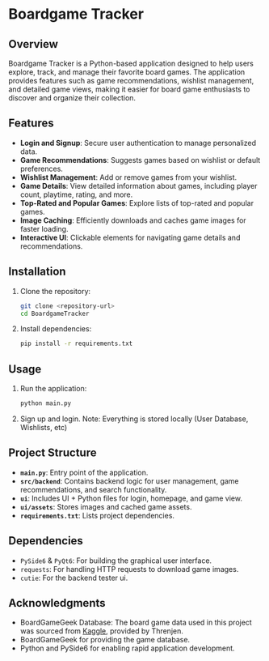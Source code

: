 # Boardgame Tracker

## Overview
Boardgame Tracker is a Python-based application designed to help users explore, track, and manage their favorite board games. The application provides features such as game recommendations, wishlist management, and detailed game views, making it easier for board game enthusiasts to discover and organize their collection.

## Features
- **Login and Signup**: Secure user authentication to manage personalized data.
- **Game Recommendations**: Suggests games based on wishlist or default preferences.
- **Wishlist Management**: Add or remove games from your wishlist.
- **Game Details**: View detailed information about games, including player count, playtime, rating, and more.
- **Top-Rated and Popular Games**: Explore lists of top-rated and popular games.
- **Image Caching**: Efficiently downloads and caches game images for faster loading.
- **Interactive UI**: Clickable elements for navigating game details and recommendations.

## Installation
1. Clone the repository:
   ```bash
   git clone <repository-url>
   cd BoardgameTracker
   ```
2. Install dependencies:
   ```bash
   pip install -r requirements.txt
   ```

## Usage
1. Run the application:
   ```bash
   python main.py
   ```
2. Sign up and login.
Note: Everything is stored locally (User Database, Wishlists, etc)

## Project Structure
- **`main.py`**: Entry point of the application.
- **`src/backend`**: Contains backend logic for user management, game recommendations, and search functionality.
- **`ui`**: Includes UI + Python files for login, homepage, and game view.
- **`ui/assets`**: Stores images and cached game assets.
- **`requirements.txt`**: Lists project dependencies.

## Dependencies
- `PySide6` & `PyQt6`: For building the graphical user interface.
- `requests`: For handling HTTP requests to download game images.
- `cutie`: For the backend tester ui.

## Acknowledgments
- BoardGameGeek Database: The board game data used in this project was sourced from [Kaggle](https://www.kaggle.com/datasets/threnjen/board-games-database-from-boardgamegeek), provided by Threnjen.
- BoardGameGeek for providing the game database.
- Python and PySide6 for enabling rapid application development.
